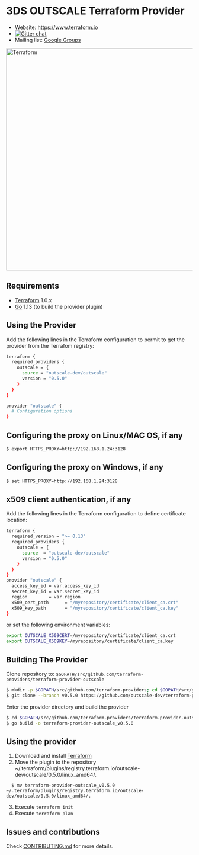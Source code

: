 3DS OUTSCALE Terraform Provider
===============================

- Website: https://www.terraform.io
- [![Gitter chat](https://badges.gitter.im/hashicorp-terraform/Lobby.png)](https://gitter.im/hashicorp-terraform/Lobby)
- Mailing list: [Google Groups](http://groups.google.com/group/terraform-tool)

<img alt="Terraform" src="https://www.terraform.io/assets/images/logo-hashicorp-3f10732f.svg" width="600px">

Requirements
------------

-	[Terraform](https://www.terraform.io/downloads.html) 1.0.x
-	[Go](https://golang.org/doc/install) 1.13 (to build the provider plugin)


Using the Provider
------------------

Add the following lines in the Terraform configuration to permit to get the provider from the Terrafom registry:

```sh
terraform {
  required_providers {
    outscale = {
      source = "outscale-dev/outscale"
      version = "0.5.0"
    }
  }
}

provider "outscale" {
  # Configuration options
}
```

Configuring the proxy on Linux/MAC OS, if any
---------------------------------------------

```sh
$ export HTTPS_PROXY=http://192.168.1.24:3128
```

Configuring the proxy on Windows, if any
----------------------------------------

```sh
$ set HTTPS_PROXY=http://192.168.1.24:3128
```


x509 client authentication, if any
----------------------------------

Add the following lines in the Terraform configuration to define certificate location:

```sh
terraform {
  required_version = ">= 0.13"
  required_providers {
    outscale = {
      source  = "outscale-dev/outscale"
      version = "0.5.0"
    }
  }
}
provider "outscale" {
  access_key_id = var.access_key_id
  secret_key_id = var.secret_key_id
  region        = var.region
  x509_cert_path      = "/myrepository/certificate/client_ca.crt"
  x509_key_path       = "/myrepository/certificate/client_ca.key"
}
```

or set the following environment variables:

```sh
export OUTSCALE_X509CERT=/myrepository/certificate/client_ca.crt
export OUTSCALE_X509KEY=/myrepository/certificate/client_ca.key
```

Building The Provider
---------------------

Clone repository to: `$GOPATH/src/github.com/terraform-providers/terraform-provider-outscale`

```sh
$ mkdir -p $GOPATH/src/github.com/terraform-providers; cd $GOPATH/src/github.com/terraform-providers
$ git clone --branch v0.5.0 https://github.com/outscale-dev/terraform-provider-outscale
```

Enter the provider directory and build the provider

```sh
$ cd $GOPATH/src/github.com/terraform-providers/terraform-provider-outscale
$ go build -o terraform-provider-outscale_v0.5.0
```

Using the provider
----------------------
1. Download and install [Terraform](https://www.terraform.io/downloads.html)
2. Move the plugin to the repository ~/.terraform/plugins/registry.terraform.io/outscale-dev/outscale/0.5.0/linux_amd64/.

```shell
  $ mv terraform-provider-outscale_v0.5.0 ~/.terraform/plugins/registry.terraform.io/outscale-dev/outscale/0.5.0/linux_amd64/.
```

3. Execute `terraform init`
4. Execute `terraform plan`

Issues and contributions
------------------------

Check [CONTRIBUTING.md](./CONTRIBUTING.md) for more details.
